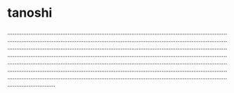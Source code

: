 # tanoshi

...............................................................................................................................................................................................................................................................................................................................................................................................................................................................................................................................................................................................................................................................................................................................................................................................................................................................................................................................